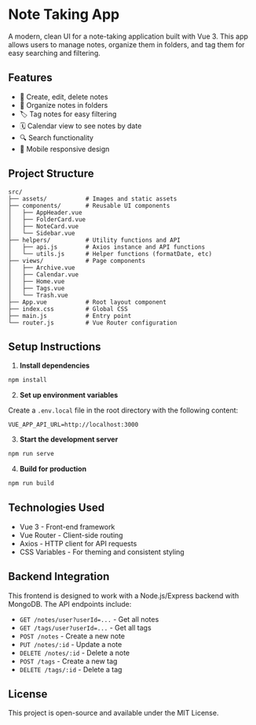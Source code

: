 # Note Taking App

A modern, clean UI for a note-taking application built with Vue 3. This app allows users to manage notes, organize them in folders, and tag them for easy searching and filtering.

## Features

- 📝 Create, edit, delete notes
- 📁 Organize notes in folders
- 🏷️ Tag notes for easy filtering
- 🗓️ Calendar view to see notes by date
- 🔍 Search functionality
- 📱 Mobile responsive design

## Project Structure

```
src/
├── assets/           # Images and static assets
├── components/       # Reusable UI components
│   ├── AppHeader.vue
│   ├── FolderCard.vue
│   ├── NoteCard.vue
│   └── Sidebar.vue
├── helpers/          # Utility functions and API
│   ├── api.js        # Axios instance and API functions
│   └── utils.js      # Helper functions (formatDate, etc)
├── views/            # Page components
│   ├── Archive.vue
│   ├── Calendar.vue
│   ├── Home.vue
│   ├── Tags.vue
│   └── Trash.vue
├── App.vue           # Root layout component
├── index.css         # Global CSS
├── main.js           # Entry point
└── router.js         # Vue Router configuration
```

## Setup Instructions

1. **Install dependencies**

```bash
npm install
```

2. **Set up environment variables**

Create a `.env.local` file in the root directory with the following content:

```
VUE_APP_API_URL=http://localhost:3000
```

3. **Start the development server**

```bash
npm run serve
```

4. **Build for production**

```bash
npm run build
```

## Technologies Used

- Vue 3 - Front-end framework
- Vue Router - Client-side routing
- Axios - HTTP client for API requests
- CSS Variables - For theming and consistent styling

## Backend Integration

This frontend is designed to work with a Node.js/Express backend with MongoDB. The API endpoints include:

- `GET /notes/user?userId=...` - Get all notes
- `GET /tags/user?userId=...` - Get all tags
- `POST /notes` - Create a new note
- `PUT /notes/:id` - Update a note
- `DELETE /notes/:id` - Delete a note
- `POST /tags` - Create a new tag
- `DELETE /tags/:id` - Delete a tag

## License

This project is open-source and available under the MIT License.
